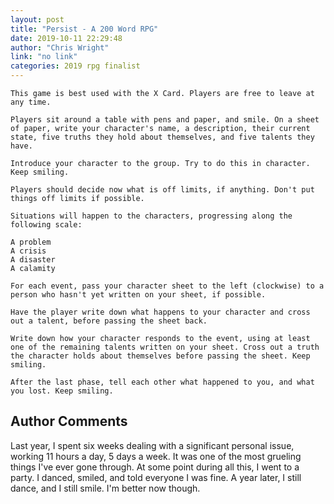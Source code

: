 ```yaml
---
layout: post
title: "Persist - A 200 Word RPG"
date: 2019-10-11 22:29:48
author: "Chris Wright"
link: "no link"
categories: 2019 rpg finalist
---
```


 
```
This game is best used with the X Card. Players are free to leave at any time.

Players sit around a table with pens and paper, and smile. On a sheet of paper, write your character's name, a description, their current state, five truths they hold about themselves, and five talents they have.  

Introduce your character to the group. Try to do this in character. Keep smiling.

Players should decide now what is off limits, if anything. Don't put things off limits if possible.

Situations will happen to the characters, progressing along the following scale:

A problem
A crisis
A disaster
A calamity

For each event, pass your character sheet to the left (clockwise) to a person who hasn't yet written on your sheet, if possible.

Have the player write down what happens to your character and cross out a talent, before passing the sheet back. 

Write down how your character responds to the event, using at least one of the remaining talents written on your sheet. Cross out a truth the character holds about themselves before passing the sheet. Keep smiling.

After the last phase, tell each other what happened to you, and what you lost. Keep smiling.
```
## Author Comments
Last year, I spent six weeks dealing with a significant personal issue, working 11 hours a day, 5 days a week. It was one of the most grueling things I've ever gone through. At some point during all this, I went to a party. I danced, smiled, and told everyone I was fine. A year later, I still dance, and I still smile. I'm better now though.
